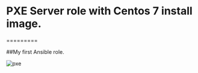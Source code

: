 # PXE Server role with Centos 7 install image.

=========



##My first Ansible role.

![pxe](https://cloud.githubusercontent.com/assets/26375625/25760666/1d29c844-31d8-11e7-9ad6-7705a14bce18.png)